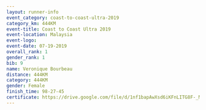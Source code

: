 ```yaml
---
layout: runner-info 
event_category: coast-to-coast-ultra-2019 
category_km: 444KM 
event-title: Coast to Coast Ultra 2019 
event-location: Malaysia 
event-logo: 
event-date: 07-19-2019 
overall_rank: 1
gender_rank: 1
bib: 9
name: Veronique Bourbeau
distance: 444KM
category: 444KM
gender: Female
finish_time: 98-27-45
certificate: https://drive.google.com/file/d/1nf1bapAwXsd6iKFnLITG8F-_M3i_AIYn/view?usp=sharing
---
```

